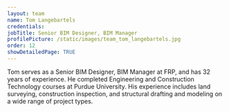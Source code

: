 ```yaml
---
layout: team
name: Tom Langebartels
credentials: 
jobTitle: Senior BIM Designer, BIM Manager
profilePicture: /static/images/team_tom_langebartels.jpg
order: 12
showDetailedPage: TRUE
---
```

Tom serves as a Senior BIM Designer, BIM Manager at FRP, and has 32 years of experience.  He completed Engineering and Construction Technology courses at Purdue University.  His experience includes land surveying, construction inspection, and structural drafting and modeling on a wide range of project types.
